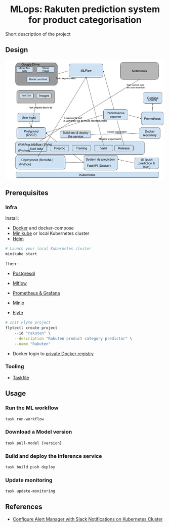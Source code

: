 <h1 align="center">MLops: Rakuten prediction system for product categorisation</h1>

Short description of the project

## Design

![alt text](docs/mlops_design.jpg)

## Prerequisites

### Infra
Install:
* [Docker](https://docs.docker.com/get-docker/) and docker-compose
* [Minikube](https://minikube.sigs.k8s.io/docs/start/) or local Kubernetes cluster
* [Helm](https://helm.sh/docs/intro/install/)
``` bash
# Launch your local Kubernetes cluster
minikube start
```
Then :
* [Postgresql](https://phoenixnap.com/kb/postgresql-kubernetes)
* [Mlflow](https://github.com/bitnami/charts/tree/main/bitnami/mlflow)
* [Prometheus & Grafana](https://medium.com/@brightband/deploying-prometheus-operator-to-a-kubernetes-cluster-c2378038c79b)
* [Minio](https://medium.com/@kapincev/easy-guide-setting-up-minio-with-microk8s-kubernetes-321048d901ac)

* [Flyte](https://github.com/davidmirror-ops/flyte-the-hard-way/blob/main/docs/on-premises/single-node/002-single-node-onprem-install.md)
``` bash
# Init Flyte project
flytectl create project      
    --id "rakuten" \
    --description "Rakuten product category predictor" \
    --name "Rakuten"
```
* Docker login to [private Docker registry](https://hub.docker.com/r/ogouni604/mlops-rakuten) 
### Tooling
* [Taskfile](https://taskfile.dev/installation/)

## Usage

### Run the ML workflow

``` bash
task run-workflow
```

### Download a Model version
``` bash
task pull-model {version}
```
### Build and deploy the inference service
``` bash
task build push deploy
```

### Update monitoring
``` bash
task update-monitoring
```


## References
* [Configure Alert Manager with Slack Notifications on Kubernetes Cluster](https://medium.com/@phil16terpasetheo/configure-alert-manager-with-slack-notifications-on-kubernetes-cluster-helm-kube-prometheus-stack-112878c35f26)


